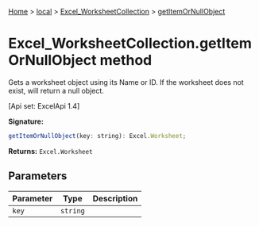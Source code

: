 [Home](./index) &gt; [local](local.md) &gt; [Excel\_WorksheetCollection](local.excel_worksheetcollection.md) &gt; [getItemOrNullObject](local.excel_worksheetcollection.getitemornullobject.md)

# Excel\_WorksheetCollection.getItemOrNullObject method

Gets a worksheet object using its Name or ID. If the worksheet does not exist, will return a null object. 

 \[Api set: ExcelApi 1.4\]

**Signature:**
```javascript
getItemOrNullObject(key: string): Excel.Worksheet;
```
**Returns:** `Excel.Worksheet`

## Parameters

|  Parameter | Type | Description |
|  --- | --- | --- |
|  `key` | `string` |  |

